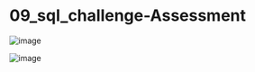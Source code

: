 # 09_sql_challenge-Assessment

![image](https://user-images.githubusercontent.com/89948865/167368202-d040fa04-add5-4de1-9982-6a5b7ee50c83.png)

![image](https://user-images.githubusercontent.com/89948865/167368306-726531aa-e99a-4a62-9c93-ac73d89bace2.png) 
